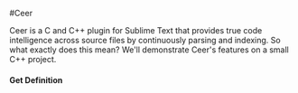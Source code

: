#Ceer

Ceer is a C and C++ plugin for Sublime Text that provides true code intelligence across source files by continuously parsing and indexing. So what exactly does this mean? We'll demonstrate Ceer's features on a small C++ project.

#### Get Definition

